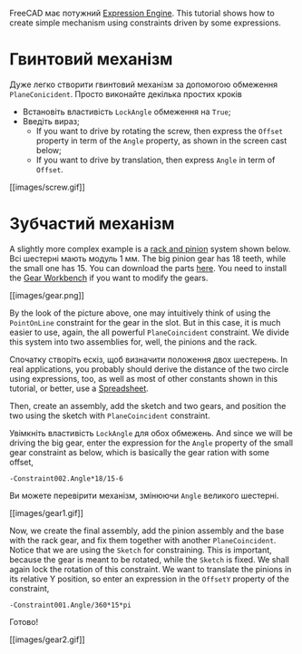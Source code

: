 FreeCAD має потужний [Expression Engine](https://www.freecadweb.org/wiki/Expressions). This tutorial shows how to create simple mechanism using constraints driven by some expressions.

# Гвинтовий механізм

Дуже легко створити гвинтовий механізм за допомогою обмеження `PlaneConicident`. Просто виконайте декілька простих кроків

* Встановіть властивість `LockAngle` обмеження на `True`;
* Введіть вираз;
  * If you want to drive by rotating the screw, then express the `Offset` property in term of the `Angle` property, as shown in the screen cast below;
  * If you want to drive by translation, then express `Angle` in term of `Offset`.

[[images/screw.gif]]

# Зубчастий механізм

A slightly more complex example is a [rack and pinion](https://en.wikipedia.org/wiki/Rack_and_pinion) system shown below. Всі шестерні мають модуль 1 мм. The big pinion gear has 18 teeth, while the small one has 15. You can download the parts [here](https://github.com/realthunder/files/raw/master/misc/gears.fcstd). You need to install the [Gear Workbench](https://github.com/looooo/FCGear) if you want to modify the gears.

[[images/gear.png]]


By the look of the picture above, one may intuitively think of using the `PointOnLine` constraint for the gear in the slot. But in this case, it is much easier to use, again, the all powerful `PlaneCoincident` constraint. We divide this system into two assemblies for, well, the pinions and the rack.

Спочатку створіть ескіз, щоб визначити положення двох шестерень. In real applications, you probably should derive the distance of the two circle using expressions, too, as well as most of other constants shown in this tutorial, or better, use a [Spreadsheet](https://www.freecadweb.org/wiki/Spreadsheet_Workbench).

Then, create an assembly, add the sketch and two gears, and position the two using the sketch with `PlaneCoincident` constraint.

Увімкніть властивість `LockAngle` для обох обмежень. And since we will be driving the big gear, enter the expression for the `Angle` property of the small gear constraint as below, which is basically the gear ration with some offset,

```
-Constraint002.Angle*18/15-6
```

Ви можете перевірити механізм, змінюючи `Angle` великого шестерні.

[[images/gear1.gif]]

Now, we create the final assembly, add the pinion assembly and the base with the rack gear, and fix them together with another `PlaneCoincident`. Notice that we are using the `Sketch` for constraining. This is important, because the gear is meant to be rotated, while the `Sketch` is fixed. We shall again lock the rotation of this constraint. We want to translate the pinions in its relative Y position, so enter an expression in the `OffsetY` property of the constraint,

```
-Constraint001.Angle/360*15*pi
```

Готово!

[[images/gear2.gif]]

